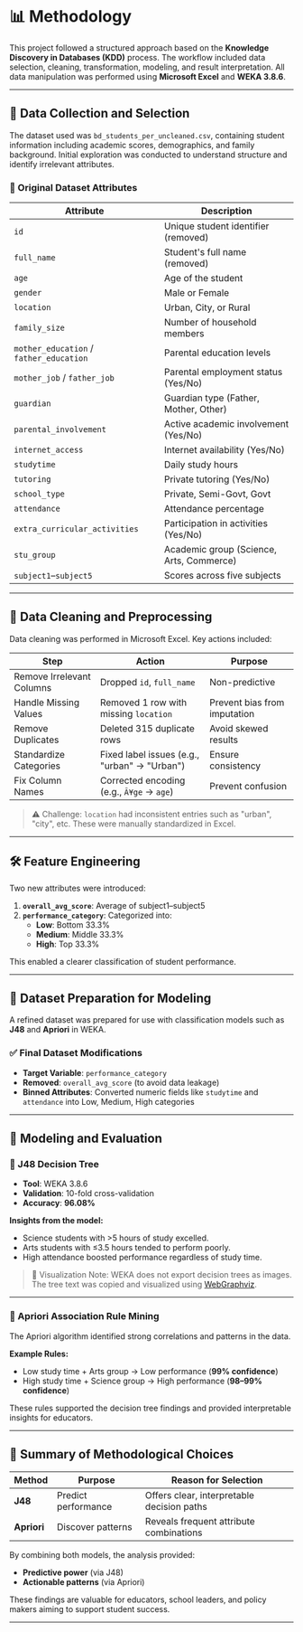 # 📊 Methodology

This project followed a structured approach based on the **Knowledge Discovery in Databases (KDD)** process. The workflow included data selection, cleaning, transformation, modeling, and result interpretation. All data manipulation was performed using **Microsoft Excel** and **WEKA 3.8.6**.

---

## 📁 Data Collection and Selection

The dataset used was `bd_students_per_uncleaned.csv`, containing student information including academic scores, demographics, and family background. Initial exploration was conducted to understand structure and identify irrelevant attributes.

### 🧾 Original Dataset Attributes

| Attribute | Description |
| --------- | ----------- |
| `id` | Unique student identifier (removed) |
| `full_name` | Student's full name (removed) |
| `age` | Age of the student |
| `gender` | Male or Female |
| `location` | Urban, City, or Rural |
| `family_size` | Number of household members |
| `mother_education` / `father_education` | Parental education levels |
| `mother_job` / `father_job` | Parental employment status (Yes/No) |
| `guardian` | Guardian type (Father, Mother, Other) |
| `parental_involvement` | Active academic involvement (Yes/No) |
| `internet_access` | Internet availability (Yes/No) |
| `studytime` | Daily study hours |
| `tutoring` | Private tutoring (Yes/No) |
| `school_type` | Private, Semi-Govt, Govt |
| `attendance` | Attendance percentage |
| `extra_curricular_activities` | Participation in activities (Yes/No) |
| `stu_group` | Academic group (Science, Arts, Commerce) |
| `subject1`–`subject5` | Scores across five subjects |

---

## 🧹 Data Cleaning and Preprocessing

Data cleaning was performed in Microsoft Excel. Key actions included:

| Step | Action | Purpose |
|------|--------|---------|
| Remove Irrelevant Columns | Dropped `id`, `full_name` | Non-predictive |
| Handle Missing Values | Removed 1 row with missing `location` | Prevent bias from imputation |
| Remove Duplicates | Deleted 315 duplicate rows | Avoid skewed results |
| Standardize Categories | Fixed label issues (e.g., "urban" → "Urban") | Ensure consistency |
| Fix Column Names | Corrected encoding (e.g., `Ã¥ge` → `age`) | Prevent confusion |

> ⚠️ Challenge: `location` had inconsistent entries such as "urban", "city", etc. These were manually standardized in Excel.

---

## 🛠️ Feature Engineering

Two new attributes were introduced:

1. **`overall_avg_score`**: Average of subject1–subject5
2. **`performance_category`**: Categorized into:
   - **Low**: Bottom 33.3%
   - **Medium**: Middle 33.3%
   - **High**: Top 33.3%

This enabled a clearer classification of student performance.

---

## 🧪 Dataset Preparation for Modeling

A refined dataset was prepared for use with classification models such as **J48** and **Apriori** in WEKA.

### ✅ Final Dataset Modifications

- **Target Variable**: `performance_category`
- **Removed**: `overall_avg_score` (to avoid data leakage)
- **Binned Attributes**: Converted numeric fields like `studytime` and `attendance` into Low, Medium, High categories

---

## 🤖 Modeling and Evaluation

### 🌳 J48 Decision Tree

- **Tool**: WEKA 3.8.6  
- **Validation**: 10-fold cross-validation  
- **Accuracy**: **96.08%**

**Insights from the model:**
- Science students with >5 hours of study excelled.
- Arts students with ≤3.5 hours tended to perform poorly.
- High attendance boosted performance regardless of study time.

> 📌 Visualization Note: WEKA does not export decision trees as images. The tree text was copied and visualized using [WebGraphviz](https://dreampuf.github.io/GraphvizOnline).

---

### 📐 Apriori Association Rule Mining

The Apriori algorithm identified strong correlations and patterns in the data.

**Example Rules:**
- Low study time + Arts group → Low performance (**99% confidence**)
- High study time + Science group → High performance (**98–99% confidence**)

These rules supported the decision tree findings and provided interpretable insights for educators.

---

## 🧩 Summary of Methodological Choices

| Method | Purpose | Reason for Selection |
|--------|---------|----------------------|
| **J48** | Predict performance | Offers clear, interpretable decision paths |
| **Apriori** | Discover patterns | Reveals frequent attribute combinations |

By combining both models, the analysis provided:
- **Predictive power** (via J48)
- **Actionable patterns** (via Apriori)

These findings are valuable for educators, school leaders, and policy makers aiming to support student success.

---

